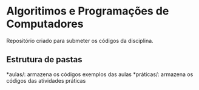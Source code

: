 # Algoritimos e Programações de Computadores 

Repositório criado para submeter os códigos da disciplina.

## Estrutura de pastas 

*aulas/: armazena os códigos exemplos das aulas
*práticas/: armazena os códigos das atividades práticas
